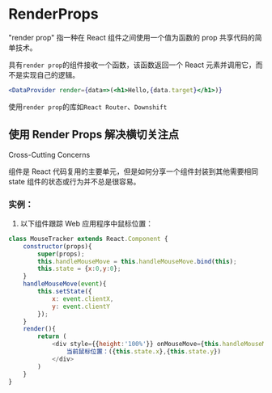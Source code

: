 # RenderProps

"render prop" 指一种在 React 组件之间使用一个值为函数的 prop 共享代码的简单技术。

具有`render prop`的组件接收一个函数，该函数返回一个 React 元素并调用它，而不是实现自己的逻辑。

```jsx
<DataProvider render={data=>(<h1>Hello,{data.target}</h1>)}
```

使用`render prop`的库如`React Router`、`Downshift`

## 使用 Render Props 解决横切关注点

Cross-Cutting Concerns

组件是 React 代码复用的主要单元，但是如何分享一个组件封装到其他需要相同 state 组件的状态或行为并不总是很容易。

### 实例：

1. 以下组件跟踪 Web 应用程序中鼠标位置：
```js
class MouseTracker extends React.Component {
    constructor(props){
        super(props);
        this.handleMouseMove = this.handleMouseMove.bind(this);
        this.state = {x:0,y:0};
    }
    handleMouseMove(event){
        this.setState({
            x: event.clientX,
            y: event.clientY
        });
    }
    render(){
        return (
            <div style={{height:'100%'}} onMouseMove={this.handleMouseMove}>
                当前鼠标位置：({this.state.x},{this.state.y})
            </div>
        )
    }
}
```